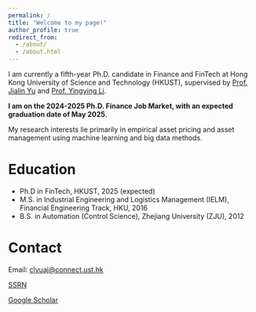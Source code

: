 ```yaml
---
permalink: /
title: "Welcome to my page!"
author_profile: true
redirect_from: 
  - /about/
  - /about.html
---
```

I am currently a fifth-year Ph.D. candidate in Finance and FinTech at Hong Kong University of Science and Technology (HKUST), supervised by [Prof. Jialin Yu](https://facultyprofiles.hkust.edu.hk/profiles.php?profile=jialin-yu-jialin) and [Prof. Yingying Li](https://facultyprofiles.hkust.edu.hk/profiles.php?profile=yingying-li-yyli). 

**I am on the 2024-2025 Ph.D. Finance Job Market, with an expected graduation date of May 2025.**

My research interests lie primarily in empirical asset pricing and asset management using machine learning and big data methods. 

Education
======
* Ph.D in FinTech, HKUST, 2025 (expected)
* M.S. in Industrial Engineering and Logistics Management (IELM), Financial Engineering Track, HKU, 2016
* B.S. in Automation (Control Science), Zhejiang University (ZJU), 2012
  
Contact
======
Email: clyuaj@connect.ust.hk

[SSRN](https://papers.ssrn.com/sol3/cf_dev/AbsByAuth.cfm?per_id=4506722)

[Google Scholar](https://scholar.google.com/citations?user=AbIjKP0AAAAJ&hl=en)
